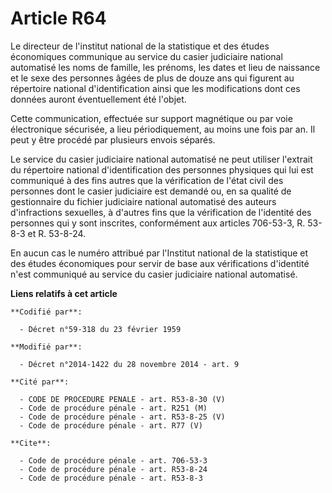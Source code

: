# Article R64

Le directeur de l'institut national de la statistique et des études économiques communique au service du casier judiciaire
national automatisé les noms de famille, les prénoms, les dates et lieu de naissance et le sexe des personnes âgées de plus
de douze ans qui figurent au répertoire national d'identification ainsi que les modifications dont ces données auront
éventuellement été l'objet. 

Cette communication, effectuée sur support magnétique ou par voie électronique sécurisée, a lieu périodiquement, au moins une
fois par an. Il peut y être procédé par plusieurs envois séparés. 

Le service du casier judiciaire national automatisé ne peut utiliser l'extrait du répertoire national d'identification des
personnes physiques qui lui est communiqué à des fins autres que la vérification de l'état civil des personnes dont le casier
judiciaire est demandé ou, en sa qualité de gestionnaire du fichier judiciaire national automatisé des auteurs d'infractions
sexuelles, à d'autres fins que la vérification de l'identité des personnes qui y sont inscrites, conformément aux articles
706-53-3, R. 53-8-3 et R. 53-8-24. 

En aucun cas le numéro attribué par l'Institut national de la statistique et des études économiques pour servir de base aux
vérifications d'identité n'est communiqué au service du casier judiciaire national automatisé.

**Liens relatifs à cet article**

	**Codifié par**:

	  - Décret n°59-318 du 23 février 1959

	**Modifié par**:

	  - Décret n°2014-1422 du 28 novembre 2014 - art. 9

	**Cité par**:

	  - CODE DE PROCEDURE PENALE - art. R53-8-30 (V)
	  - Code de procédure pénale - art. R251 (M)
	  - Code de procédure pénale - art. R53-8-25 (V)
	  - Code de procédure pénale - art. R77 (V)

	**Cite**:

	  - Code de procédure pénale - art. 706-53-3
	  - Code de procédure pénale - art. R53-8-24
	  - Code de procédure pénale - art. R53-8-3

